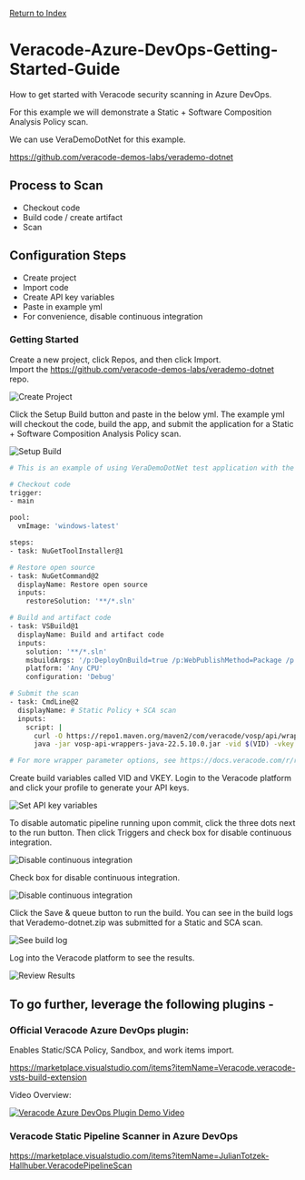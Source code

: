 [Return to Index](/index.md)

# Veracode-Azure-DevOps-Getting-Started-Guide
How to get started with Veracode security scanning in Azure DevOps.

For this example we will demonstrate a Static + Software Composition Analysis Policy scan.

We can use VeraDemoDotNet for this example.

https://github.com/veracode-demos-labs/verademo-dotnet

## Process to Scan
* Checkout code
* Build code / create artifact
* Scan

## Configuration Steps
* Create project
* Import code
* Create API key variables
* Paste in example yml 
* For convenience, disable continuous integration

### Getting Started
Create a new project, click Repos, and then click Import.  
Import the https://github.com/veracode-demos-labs/verademo-dotnet repo.

![Create Project](images/Azure/ADO-Getting-Started-1.png)

Click the Setup Build button and paste in the below yml.
The example yml will checkout the code, build the app, and submit the application for a Static + Software Composition Analysis Policy scan.

![Setup Build](images/Azure/ADO-Getting-Started-2.png)

```bash
# This is an example of using VeraDemoDotNet test application with the Veracode Security Scanning.  A Veracode subscription is required. The example yaml will checkout the code, build the app, and submit the application for a Static Policy and Software Composition Analysis scan.

# Checkout code
trigger:
- main

pool:
  vmImage: 'windows-latest'

steps:
- task: NuGetToolInstaller@1

# Restore open source
- task: NuGetCommand@2
  displayName: Restore open source
  inputs:
    restoreSolution: '**/*.sln'

# Build and artifact code
- task: VSBuild@1
  displayName: Build and artifact code
  inputs:
    solution: '**/*.sln'
    msbuildArgs: '/p:DeployOnBuild=true /p:WebPublishMethod=Package /p:PackageAsSingleFile=true /p:SkipInvalidConfigurations=true /p:PackageLocation="$(build.artifactStagingDirectory)"'
    platform: 'Any CPU'
    configuration: 'Debug'

# Submit the scan
- task: CmdLine@2
  displayName: # Static Policy + SCA scan
  inputs:
    script: |
      curl -O https://repo1.maven.org/maven2/com/veracode/vosp/api/wrappers/vosp-api-wrappers-java/22.5.10.0/vosp-api-wrappers-java-22.5.10.0.jar
      java -jar vosp-api-wrappers-java-22.5.10.0.jar -vid $(VID) -vkey $(VKEY) -appname Temp1235445 -action UploadAndScan -createprofile true -criticality Medium -version 3 -filepath $(build.artifactStagingDirectory)\Verademo-dotnet.zip

# For more wrapper parameter options, see https://docs.veracode.com/r/r_wrapper_parameters
```

Create build variables called VID and VKEY. Login to the Veracode platform and click your profile to generate your API keys.  

![Set API key variables](images/Azure/ADO-Getting-Started-3.png)

To disable automatic pipeline running upon commit, click the three dots next to the run button.  Then click Triggers and check box for disable continuous integration.

![Disable continuous integration](images/Azure/ADO-Getting-Started-4.png)

Check box for disable continuous integration.

![Disable continuous integration](images/Azure/ADO-Getting-Started-5.png)

Click the Save & queue button to run the build.  You can see in the build logs that Verademo-dotnet.zip was submitted for a Static and SCA scan.

![See build log](images/Azure/ADO-Getting-Started-6.png)

Log into the Veracode platform to see the results.

![Review Results](images/Azure/ADO-Getting-Started-7.png)


## To go further, leverage the following plugins -


### Official Veracode Azure DevOps plugin:
Enables Static/SCA Policy, Sandbox, and work items import.

https://marketplace.visualstudio.com/items?itemName=Veracode.veracode-vsts-build-extension

Video Overview:

[<img alt="Veracode Azure DevOps Plugin Demo Video" src="images/Azure/Veracode-Azure-DevOps-Guide-Video.png" />](https://ezwp.tv/V3HIBkl8)

### Veracode Static Pipeline Scanner in Azure DevOps

https://marketplace.visualstudio.com/items?itemName=JulianTotzek-Hallhuber.VeracodePipelineScan